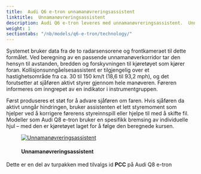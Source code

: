 ```yaml
---
title:  Audi Q6 e-tron unnamanøvreringsassistent
linktitle:  Unnamanøvreringsassistent
description: Audi Q6 e-tron leveres med unnamanøvreringsassistent.  Unnamanøvreringsassistenten hjelper føreren med å styre rundt en hindring i en kritisk situasjon. 
weight: 1
sectiontabs: "/nb/models/q6-e-tron/technology/"
---
```

<!-- markdownlint-disable MD033 -->

Systemet bruker data fra de to radarsensorene og frontkameraet til dette formålet. Ved beregning av en passende unnamanøverkorridor tar den hensyn til avstanden, bredden og forskyvningen til kjøretøyet som kjører foran. Kollisjonsunngåelsesassistent er tilgjengelig over et hastighetsområde fra ca. 30 til 150 km/t (18,6 til 93,2 mph), og det forutsetter at sjåføren aktivt styrer gjennom hele manøveren. Føreren informeres om inngrepet av en indikator i instrumentgruppen.

Først produseres et støt for å advare sjåføren om faren. Hvis sjåføren da aktivt unngår hindringen, bruker assistenten et lett styremoment som hjelper ved å korrigere førerens styreinnspill eller hjelpe til med å skifte fil. Modeller som Audi Q8 e-tron bruker en spesifikk bremsing av individuelle hjul – med den er kjøretøyet laget for å følge den beregnede kursen.

<figure>
    <a href="https://media.electrichasgoneaudi.net/multimedia/models/e-tron/technology/drivingassistance/collisionavoidanceassist/collisionavoidance.jpg">
        <img src="https://media.electrichasgoneaudi.net/multimedia/models/e-tron/technology/drivingassistance/collisionavoidanceassist/collisionavoidances.jpg"
        class="img-fluid" alt="Unnamanøvreringsassistent" title="Unnamanøvreringsassistent">
    </a>
    <figcaption><h4>Unnamanøvreringsassistent</h4></figcaption>
</figure>

Dette er en del av turpakken med tilvalgs id  **PCC** på Audi Q8 e-tron

